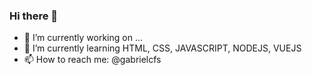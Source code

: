 ### Hi there 👋

- 🔭 I’m currently working on ...
- 🌱 I’m currently learning HTML, CSS, JAVASCRIPT, NODEJS, VUEJS
- 📫 How to reach me: @gabrielcfs


